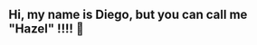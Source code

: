 ## Hi, my name is Diego, but you can call me "Hazel" !!!! 👋

<!--
**hazelovesuuu/hazelovesuuu** is a ✨ _special_ ✨ repository because its `README.md` (this file) appears on your GitHub profile.

<img src="https://tryhackme-badges.s3.amazonaws.com/hazelhackuuu.png" alt="TryHackMe">

Here are some ideas to get you started:

- 🔭 I’m currently working on ... repositories
- 🌱 I’m currently learning ... programing languages.
- 🤔 I’m looking for help with ... my reposytor
- 💬 Ask me about ... ask me anything, don´t be afraid !!!
- 📫 How to reach me: ... by linkedlN :) !!!
- 😄 Pronouns: ... he/him !!!
-->
